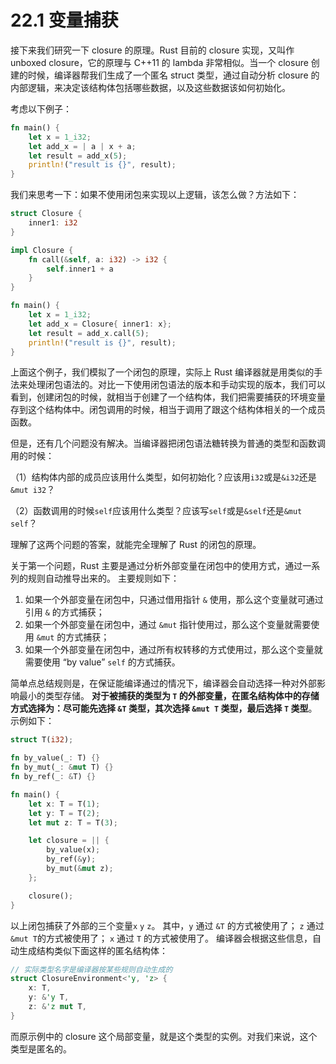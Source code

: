 # 22.1 变量捕获

接下来我们研究一下 closure 的原理。Rust 目前的 closure 实现，又叫作 unboxed closure，它的原理与 C++11 的 lambda 非常相似。当一个 closure 创建的时候，编译器帮我们生成了一个匿名 struct 类型，通过自动分析 closure 的内部逻辑，来决定该结构体包括哪些数据，以及这些数据该如何初始化。

考虑以下例子：

```rust
fn main() {
    let x = 1_i32;
    let add_x = | a | x + a;
    let result = add_x(5);
    println!("result is {}", result);
}
```

我们来思考一下：如果不使用闭包来实现以上逻辑，该怎么做？方法如下：

```rust
struct Closure {
    inner1: i32
}

impl Closure {
    fn call(&self, a: i32) -> i32 {
        self.inner1 + a
    }
}

fn main() {
    let x = 1_i32;
    let add_x = Closure{ inner1: x};
    let result = add_x.call(5);
    println!("result is {}", result);
}
```

上面这个例子，我们模拟了一个闭包的原理，实际上 Rust 编译器就是用类似的手法来处理闭包语法的。对比一下使用闭包语法的版本和手动实现的版本，我们可以看到，创建闭包的时候，就相当于创建了一个结构体，我们把需要捕获的环境变量存到这个结构体中。闭包调用的时候，相当于调用了跟这个结构体相关的一个成员函数。

但是，还有几个问题没有解决。当编译器把闭包语法糖转换为普通的类型和函数调用的时候：

（1）结构体内部的成员应该用什么类型，如何初始化？应该用`i32`或是`&i32`还是`&mut i32`？

（2）函数调用的时候`self`应该用什么类型？应该写`self`或是`&self`还是`&mut self`？

理解了这两个问题的答案，就能完全理解了 Rust 的闭包的原理。

关于第一个问题，Rust 主要是通过分析外部变量在闭包中的使用方式，通过一系列的规则自动推导出来的。
主要规则如下：

  1. 如果一个外部变量在闭包中，只通过借用指针 `&` 使用，那么这个变量就可通过引用 `&` 的方式捕获；
  2. 如果一个外部变量在闭包中，通过 `&mut` 指针使用过，那么这个变量就需要使用 `&mut` 的方式捕获；
  3. 如果一个外部变量在闭包中，通过所有权转移的方式使用过，那么这个变量就需要使用 “by value” `self` 的方式捕获。

简单点总结规则是，在保证能编译通过的情况下，编译器会自动选择一种对外部影响最小的类型存储。
**对于被捕获的类型为 `T` 的外部变量，在匿名结构体中的存储方式选择为：尽可能先选择 `&T` 类型，其次选择 `&mut T` 类型，最后选择 `T` 类型**。示例如下：

```rust
struct T(i32);

fn by_value(_: T) {}
fn by_mut(_: &mut T) {}
fn by_ref(_: &T) {}

fn main() {
    let x: T = T(1);
    let y: T = T(2);
    let mut z: T = T(3);

    let closure = || {
        by_value(x);
        by_ref(&y);
        by_mut(&mut z);
    };

    closure();
}
```

以上闭包捕获了外部的三个变量`x` `y` `z`。
其中，`y` 通过 `&T` 的方式被使用了；
`z` 通过 `&mut T`的方式被使用了；
`x` 通过 `T` 的方式被使用了。
编译器会根据这些信息，自动生成结构类似下面这样的匿名结构体：

```rust
// 实际类型名字是编译器按某些规则自动生成的
struct ClosureEnvironment<'y, 'z> {
    x: T,
    y: &'y T,
    z: &'z mut T,
}
```

而原示例中的 closure 这个局部变量，就是这个类型的实例。对我们来说，这个类型是匿名的。
